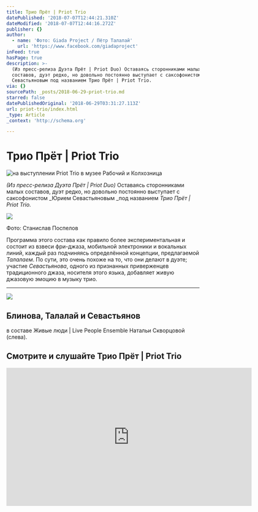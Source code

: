 ```yaml
---
title: Трио Прёт | Priot Trio
datePublished: '2018-07-07T12:44:21.310Z'
dateModified: '2018-07-07T12:44:16.272Z'
publisher: {}
author:
  - name: 'Фото: Giada Project / Пётр Талалай'
    url: 'https://www.facebook.com/giadaproject'
inFeed: true
hasPage: true
description: >-
  (Из пресс-релиза Дуэта Прёт | Priot Duo) Оставаясь сторонниками малых
  составов, дуэт редко, но довольно постоянно выступает с саксофонистом Юрием
  Севастьяновым под названием Трио Прёт | Priot Trio.
via: {}
sourcePath: _posts/2018-06-29-priot-trio.md
starred: false
datePublishedOriginal: '2018-06-29T03:31:27.113Z'
url: priot-trio/index.html
_type: Article
_context: 'http://schema.org'

---
```

# Трио Прёт | Priot Trio
![на выступлении Priot Trio в музее Рабочий и Колхозница](https://the-grid-user-content.s3-us-west-2.amazonaws.com/1b1427ce-1b64-4e18-a28e-aa86b171ca66.png)

_(Из пресс-релиза Дуэта Прёт | Priot Duo)_ Оставаясь сторонниками малых составов, дуэт редко, но довольно постоянно выступает с саксофонистом _Юрием Севастьяновым _под названием _Трио Прёт | Priot Trio._

<article style=""><img src="https://s3-us-west-2.amazonaws.com/the-grid-img/p/4a2e9ae59534b6aaf4bac05a6b11937a0eb86ee8.jpg" /><p>Фото: Станислав Поспелов</p></article>

Программа этого состава как правило более экспериментальная и состоит из взвеси фри-джаза, мобильной электроники и вокальных линий, каждый раз подчиняясь определённой концепции, предлагаемой _Талалаем_. По сути, это очень похоже на то, что они делают в дуэте; участие _Севастьянова_, одного из признанных приверженцев традиционного джаза, носителя этого языка, добавляет живую джазовую эмоцию в музыку трио.

---

<article style=""><img src="https://the-grid-user-content.s3-us-west-2.amazonaws.com/9562d1b4-e069-4a3e-a3fc-ec759ecf2b6a.jpg" /><h1>Блинова, Талалай и Севастьянов</h1><p>в составе Живые люди | Live People Ensemble Натальи Скворцовой (слева).</p></article>

## Смотрите и слушайте Трио Прёт | Priot Trio

<iframe src="https://cdn.embedly.com/widgets/media.html?src=https%3A%2F%2Fwww.youtube.com%2Fembed%2FZ7cwgbjFiEE%3Ffeature%3Doembed&amp;url=http%3A%2F%2Fwww.youtube.com%2Fwatch%3Fv%3DZ7cwgbjFiEE&amp;image=https%3A%2F%2Fi.ytimg.com%2Fvi%2FZ7cwgbjFiEE%2Fhqdefault.jpg&amp;key=a715cf41cc93453ca338d350cd26f87b&amp;type=text%2Fhtml&amp;schema=youtube" width="640" height="360" scrolling="no" frameborder="0" allowfullscreen="" style=""></iframe>
